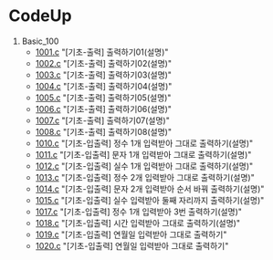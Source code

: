 # CodeUp

1. Basic_100
    * [1001.c](./Basic_100/1001.c) "[기초-출력] 출력하기01(설명)"
    * [1002.c](./Basic_100/1002.c) "[기초-출력] 출력하기02(설명)"
    * [1003.c](./Basic_100/1003.c) "[기초-출력] 출력하기03(설명)"
    * [1004.c](./Basic_100/1004.c) "[기초-출력] 출력하기04(설명)"
    * [1005.c](./Basic_100/1005.c) "[기초-출력] 출력하기05(설명)"
    * [1006.c](./Basic_100/1006.c) "[기초-출력] 출력하기06(설명)"
    * [1007.c](./Basic_100/1007.c) "[기초-출력] 출력하기07(설명)"
    * [1008.c](./Basic_100/1008.c) "[기초-출력] 출력하기08(설명)"
    * [1010.c](./Basic_100/1010.c) "[기초-입출력] 정수 1개 입력받아 그대로 출력하기(설명)"
    * [1011.c](./Basic_100/1011.c) "[기초-입출력] 문자 1개 입력받아 그대로 출력하기(설명)"
    * [1012.c](./Basic_100/1012.c) "[기초-입출력] 실수 1개 입력받아 그대로 출력하기(설명)"
    * [1013.c](./Basic_100/1013.c) "[기초-입출력] 정수 2개 입력받아 그대로 출력하기(설명)"
    * [1014.c](./Basic_100/1014.c) "[기초-입출력] 문자 2개 입력받아 순서 바꿔 출력하기(설명)"
    * [1015.c](./Basic_100/1015.c) "[기초-입출력] 실수 입력받아 둘째 자리까지 출력하기(설명)"
    * [1017.c](./Basic_100/1017.c) "[기초-입출력] 정수 1개 입력받아 3번 출력하기(설명)"
    * [1018.c](./Basic_100/1018.c) "[기초-입출력] 시간 입력받아 그대로 출력하기(설명)"
    * [1019.c](./Basic_100/1019.c) "[기초-입출력] 연월일 입력받아 그대로 출력하기"
    * [1020.c](./Basic_100/1020.c) "[기초-입출력] 연월일 입력받아 그대로 출력하기"

